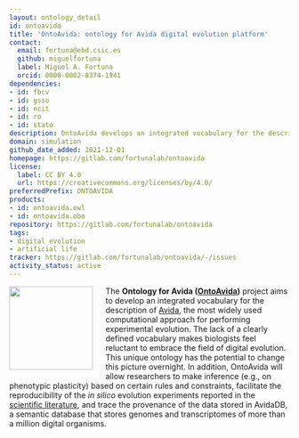 ```yaml
---
layout: ontology_detail
id: ontoavida
title: 'OntoAvida: ontology for Avida digital evolution platform'
contact:
  email: fortuna@ebd.csic.es
  github: miguelfortuna
  label: Miguel A. Fortuna
  orcid: 0000-0002-8374-1941
dependencies:
- id: fbcv
- id: gsso
- id: ncit
- id: ro
- id: stato
description: OntoAvida develops an integrated vocabulary for the description of the most widely-used computational approach for studying evolution using digital organisms (i.e., self-replicating computer programs that evolve within a user-defined computational environment).
domain: simulation
github_date_added: 2021-12-01
homepage: https://gitlab.com/fortunalab/ontoavida
license:
  label: CC BY 4.0
  url: https://creativecommons.org/licenses/by/4.0/
preferredPrefix: ONTOAVIDA
products:
- id: ontoavida.owl
- id: ontoavida.obo
repository: https://gitlab.com/fortunalab/ontoavida
tags:
- digital evolution
- artificial life
tracker: https://gitlab.com/fortunalab/ontoavida/-/issues
activity_status: active
---
```

<img  src="https://fortunalab.org/images/alife_bacteria.jpg" style="padding-right:20px; padding-bottom:10px;" height="150px" align="left"/>The **Ontology for Avida ([OntoAvida](https://gitlab.com/fortunalab/ontoavida))** project aims to develop an integrated vocabulary for the description of [Avida](https://github.com/devosoft/avida), the most widely used computational approach for performing experimental evolution. The lack of a clearly defined vocabulary makes biologists feel reluctant to embrace the field of digital evolution. This unique ontology has the potential to change this picture overnight. In addition, OntoAvida will allow researchers to make inference (e.g., on phenotypic plasticity) based on certain rules and constraints, facilitate the reproducibility of the *in silico* evolution experiments reported in the [scientific literature](https://gitlab.com/fortunalab/ontoavida#references), and trace the provenance of the data stored in AvidaDB, a semantic database that stores genomes and transcriptomes of more than a million digital organisms.
